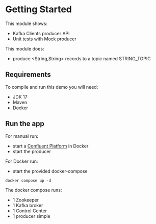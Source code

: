 # Getting Started

This module shows:
- Kafka Clients producer API
- Unit tests with Mock producer

This module does:
- produce <String,String> records to a topic named STRING_TOPIC

## Requirements

To compile and run this demo you will need:
- JDK 17
- Maven
- Docker

## Run the app

For manual run:
- start a [Confluent Platform](https://docs.confluent.io/platform/current/quickstart/ce-docker-quickstart.html#step-1-download-and-start-cp) in Docker
- start the producer

For Docker run:
- start the provided docker-compose 

```
docker compose up -d
```

The docker compose runs:
- 1 Zookeeper
- 1 Kafka broker
- 1 Control Center
- 1 producer simple
